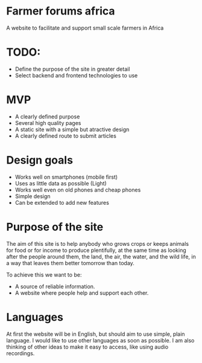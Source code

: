 # Farmer forums africa
A website to facilitate and support small scale farmers in Africa

# TODO:
- Define the purpose of the site in greater detail
- Select backend and frontend technologies to use

# MVP
- A clearly defined purpose
- Several high quality pages
- A static site with a simple but atractive design
- A clearly defined route to submit articles

# Design goals
- Works well on smartphones (mobile first)
- Uses as little data as possible (Light)
- Works well even on old phones and cheap phones
- Simple design
- Can be extended to add new features

# Purpose of the site
The aim of this site is to help anybody who grows crops or keeps animals for food or for income to produce plentifully, at the same time as looking after the people around them, the land, the air, the water, and the wild life, in a way that leaves them better tomorrow than today.

To achieve this we want to be:
- A source of reliable information.
- A website where people help and support each other.
 
# Languages
At first the website will be in English, but should aim to use simple, plain language. I would like to use other languages as soon as possible. I am also thinking of other ideas to make it easy to access, like using audio recordings.
